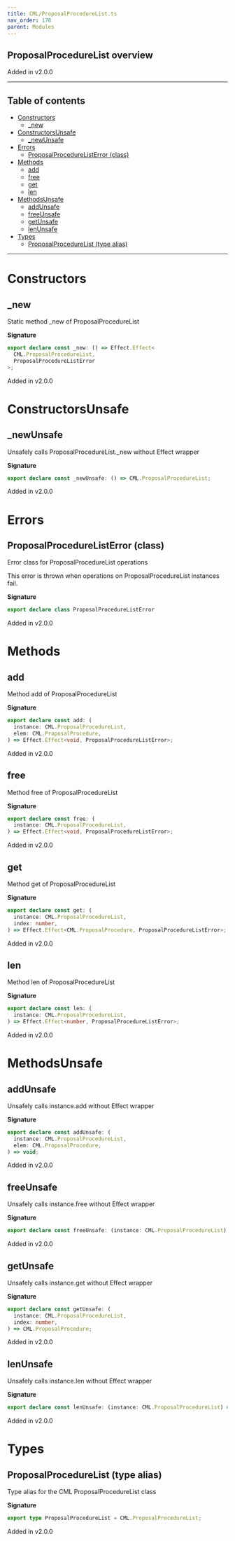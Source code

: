 ```yaml
---
title: CML/ProposalProcedureList.ts
nav_order: 178
parent: Modules
---
```


## ProposalProcedureList overview

Added in v2.0.0

---

<h2 class="text-delta">Table of contents</h2>

- [Constructors](#constructors)
  - [\_new](#_new)
- [ConstructorsUnsafe](#constructorsunsafe)
  - [\_newUnsafe](#_newunsafe)
- [Errors](#errors)
  - [ProposalProcedureListError (class)](#proposalprocedurelisterror-class)
- [Methods](#methods)
  - [add](#add)
  - [free](#free)
  - [get](#get)
  - [len](#len)
- [MethodsUnsafe](#methodsunsafe)
  - [addUnsafe](#addunsafe)
  - [freeUnsafe](#freeunsafe)
  - [getUnsafe](#getunsafe)
  - [lenUnsafe](#lenunsafe)
- [Types](#types)
  - [ProposalProcedureList (type alias)](#proposalprocedurelist-type-alias)

---

# Constructors

## \_new

Static method \_new of ProposalProcedureList

**Signature**

```ts
export declare const _new: () => Effect.Effect<
  CML.ProposalProcedureList,
  ProposalProcedureListError
>;
```

Added in v2.0.0

# ConstructorsUnsafe

## \_newUnsafe

Unsafely calls ProposalProcedureList.\_new without Effect wrapper

**Signature**

```ts
export declare const _newUnsafe: () => CML.ProposalProcedureList;
```

Added in v2.0.0

# Errors

## ProposalProcedureListError (class)

Error class for ProposalProcedureList operations

This error is thrown when operations on ProposalProcedureList instances fail.

**Signature**

```ts
export declare class ProposalProcedureListError
```

Added in v2.0.0

# Methods

## add

Method add of ProposalProcedureList

**Signature**

```ts
export declare const add: (
  instance: CML.ProposalProcedureList,
  elem: CML.ProposalProcedure,
) => Effect.Effect<void, ProposalProcedureListError>;
```

Added in v2.0.0

## free

Method free of ProposalProcedureList

**Signature**

```ts
export declare const free: (
  instance: CML.ProposalProcedureList,
) => Effect.Effect<void, ProposalProcedureListError>;
```

Added in v2.0.0

## get

Method get of ProposalProcedureList

**Signature**

```ts
export declare const get: (
  instance: CML.ProposalProcedureList,
  index: number,
) => Effect.Effect<CML.ProposalProcedure, ProposalProcedureListError>;
```

Added in v2.0.0

## len

Method len of ProposalProcedureList

**Signature**

```ts
export declare const len: (
  instance: CML.ProposalProcedureList,
) => Effect.Effect<number, ProposalProcedureListError>;
```

Added in v2.0.0

# MethodsUnsafe

## addUnsafe

Unsafely calls instance.add without Effect wrapper

**Signature**

```ts
export declare const addUnsafe: (
  instance: CML.ProposalProcedureList,
  elem: CML.ProposalProcedure,
) => void;
```

Added in v2.0.0

## freeUnsafe

Unsafely calls instance.free without Effect wrapper

**Signature**

```ts
export declare const freeUnsafe: (instance: CML.ProposalProcedureList) => void;
```

Added in v2.0.0

## getUnsafe

Unsafely calls instance.get without Effect wrapper

**Signature**

```ts
export declare const getUnsafe: (
  instance: CML.ProposalProcedureList,
  index: number,
) => CML.ProposalProcedure;
```

Added in v2.0.0

## lenUnsafe

Unsafely calls instance.len without Effect wrapper

**Signature**

```ts
export declare const lenUnsafe: (instance: CML.ProposalProcedureList) => number;
```

Added in v2.0.0

# Types

## ProposalProcedureList (type alias)

Type alias for the CML ProposalProcedureList class

**Signature**

```ts
export type ProposalProcedureList = CML.ProposalProcedureList;
```

Added in v2.0.0
